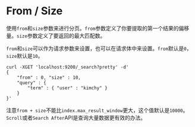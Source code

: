 # From / Size

使用`from`和`size`参数来进行分页。`from`参数定义了你要提取的第一个结果的偏移量。`size`参数定义了要返回的最大匹配数。

`from`和`size`可以作为请求参数来设置，也可以在请求体中来设置。`from`默认是`0`，`size`默认是`10`。

```
curl -XGET 'localhost:9200/_search?pretty' -d'
{
    "from" : 0, "size" : 10,
    "query" : {
        "term" : { "user" : "kimchy" }
    }
}'
```

注意`from + size`不能比`index.max_result_window`更大，这个值默认是`10000`。`Scroll`或者`Search After`API是查询大量数据更有效的办法。
